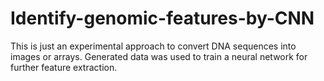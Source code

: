 # Identify-genomic-features-by-CNN
This is just an experimental approach to convert DNA sequences into images or arrays. Generated data was used to train a neural network for further feature extraction.
